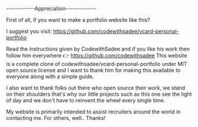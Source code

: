 ------------Appreciation-------------

First of all, if you want to make a portfolio website like this? 

I suggest you visit: https://github.com/codewithsadee/vcard-personal-portfolio

Read the instructions given by CodewithSadee and if you like his work then follow him everywhere 👉 https://github.com/codewithsadee
This website is a complete clone of codewithsadee/vcard-personal-portfolio under MIT open source license and I want to thank him for making this available to everyone along with a simple guide.

I also want to thank folks out there who open source their work, we stand on their shoulders that's why our little projects such as this one see the light of day and we don't have to reinvent the wheel every single time.

My website is primarily intended to assist recruiters around the world in contacting me. For others, well.. Thanks!
